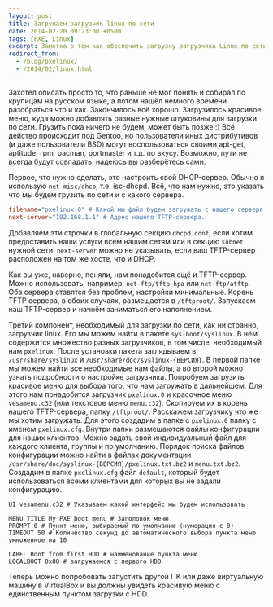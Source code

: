 ```yaml
---
layout: post
title: Загружаем загрузчик linux по сети
date: 2014-02-20 09:23:00 +0500
tags: [PXE, Linux]
excerpt: Заметка о том как обеспечить загрузку загрузчика Linux по сети 
redirect_from:
  - /blog/pxelinux/
  - /2014/02/linux.html
---
```

Захотел описать просто то, что раньше не мог понять и собирал по крупицам на русском языке, а потом нашёл немного времени разобраться что и как. Закончилось всё хорошо. Загрузилось красивое меню, куда можно добавлять разные нужные штуковины для загрузки по сети. Грузить пока ничего не будем, может быть позже :) Всё действо происходит под Gentoo, но пользователи иных дистрибутивов (и даже пользователи BSD) могут воспользоваться своими apt-get, aptitude, rpm, pacman, portmaster и т.д. по вкусу. Возможно, пути не всегда будут совпадать, надеюсь вы разберётесь сами.

Первое, что нужно сделать, это настроить свой DHCP-сервер. Обычно я использую `net-misc/dhcp`, т.е. isc-dhcpd. Всё, что нам нужно, это указать что мы будем грузить по сети и с какого сервера.

```ini
filename="pxelinux.0" # Какой мы файл будем загружать с нашего сервера. Можно указать файл где-то глубже в папке.
next-server="192.168.1.1" # Адрес нашего TFTP-сервера.
```

Добавляем эти строчки в глобальную секцию `dhcpd.conf`, если хотим предоставить наши услуги всем нашим сетям или в секцию `subnet` нужной сети. `next-server` можно не указывать, если ваш TFTP-сервер расположен на том же хосте, что и DHCP.

Как вы уже, наверно, поняли, нам понадобится ещё и TFTP-сервер. Можно использовать, например, `net-ftp/tftp-hpa` или `net-ftp/atftp`. Оба сервера ставятся без проблем, настройки минимальные. Корень TFTP сервера, в обоих случаях, размещается в `/tftproot/`. Запускаем наш TFTP-сервер и начнём заниматься его наполнением.

Третий компонент, необходимый для загрузки по сети, как ни странно, загрузчик linux. Его мы можем найти в пакете `sys-boot/syslinux`. В нём содержится множество разных загрузчиков, в том числе, необходимый нам `pxelinux`. После установки пакета заглядываем в `/usr/share/syslinux` и `/usr/share/doc/syslinux-{ВЕРСИЯ}`. В первой папке мы можем найти все необходимые нам файлы, а во второй можно узнать подробности о настройке загрузчика. Попробуем загрузить красивое меню для выбора того, что нам загружать в дальнейшем. Для этого нам понадобится загрузчик `pxelinux.0` и красочное меню `vesamenu.c32` (или текстовое меню `menu.c32`). Скопируем их в корень нашего TFTP-сервера, папку `/tftproot/`. Расскажем загрузчику что же мы хотим загружать. Для этого создадим в папке с `pxelinux.0` папку с именем `pxelinux.cfg`. Внутри папки размещаются файлы конфигурации для наших клиентов. Можно задать свой индивидуальный файл для каждого клиента, группы и по умолчанию. Порядок поиска файлов конфигурации можно найти в файлах документации `/usr/share/doc/syslinux-{ВЕРСИЯ}/pxelinux.txt.bz2` и `menu.txt.bz2`. Создадим в папке `pxelinux.cfg` файл `default`, который будет использоваться всеми клиентами для которых вы не задали конфигурацию.

```console
UI vesamenu.c32 # Указываем какой интерфейс мы будем использовать

MENU TITLE My PXE boot menu # Заголовок меню
PROMPT 0 # Пункт меню, выбираемый по умолчанию (нумерация с 0)
TIMEOUT 50 # Количество секунд до автоматического выбора пункта меню умноженное на 10

LABEL Boot from first HDD # наименование пункта меню
LOCALBOOT 0x80 # загружаемся с первого HDD
```

Теперь можно попробовать запустить другой ПК или даже виртуальную машину в VirtualBox и вы должны увидеть красивую меню с единственным пунктом загрузки с HDD.
